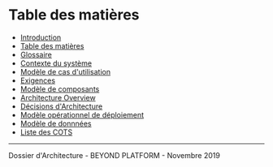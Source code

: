 # Table des matières

- [Introduction](./0000.Introduction.md)
- [Table des matières](./0001.TableOfContent.md)
- [Glossaire](./0002.Glossary.md)
- [Contexte du système](./0100.SystemContext.md)
- [Modèle de cas d'utilisation](./0200.UseCaseModel.md)
- [Exigences](./0300.Requirements.md)
- [Modèle de composants](./0400.ComponentsModel.md)
- [Architecture Overview](./0500.ArchitectureOverview.md)
- [Décisions d'Architecture](./0600.ArchitectureDecisions.md)
- [Modèle opérationnel de déploiement](./0700.DeploymentModel.md)
- [Modèle de donnnées](./0800.DataModel.md)
- [Liste des COTS](./0900.COTSList.md)

* * *

Dossier d'Architecture - BEYOND PLATFORM - Novembre 2019
